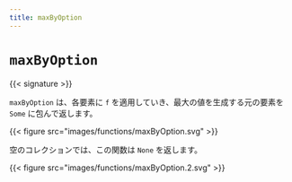 ```yaml
---
title: maxByOption
---
```


# `maxByOption`

{{< signature >}}

`maxByOption` は、各要素に `f` を適用していき、最大の値を生成する元の要素を `Some` に包んで返します。

{{< figure src="images/functions/maxByOption.svg" >}}

空のコレクションでは、この関数は `None` を返します。

{{< figure src="images/functions/maxByOption.2.svg" >}}
